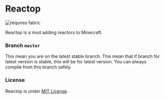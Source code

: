 # Reactop
![requires fabric](https://img.shields.io/badge/requires-fabric-yellow.svg)

Reactop is a mod adding reactors to Minecraft.

### Branch `master`
This mean you are on the latest stable branch. This mean that if branch for latest version is stable, this will be for latest version. You can always compile from this branch safely.

### License
Reactop is under [MIT License](https://github.com/zenith391/reactop/blob/master/LICENSE).
